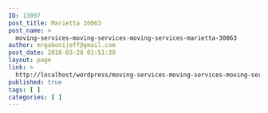 ```yaml
---
ID: 13097
post_title: Marietta 30063
post_name: >
  moving-services-moving-services-moving-services-marietta-30063
author: mrgabonijeff@gmail.com
post_date: 2018-03-28 01:51:39
layout: page
link: >
  http://localhost/wordpress/moving-services-moving-services-moving-services-marietta-30063/
published: true
tags: [ ]
categories: [ ]
---
```

